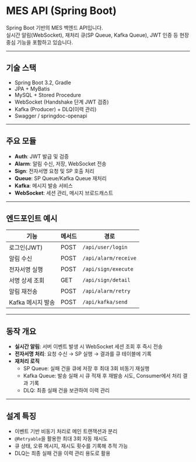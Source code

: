 # MES API (Spring Boot)
 
Spring Boot 기반의 MES 백엔드 API입니다.   
실시간 알림(WebSocket), 재처리 큐(SP Queue, Kafka Queue), JWT 인증 등 현장 중심 기능을 포함하고 있습니다. 

---

## 기술 스택
- Spring Boot 3.2,  Gradle   
- JPA + MyBatis  
- MySQL + Stored Procedure  
- WebSocket (Handshake 단계 JWT 검증)  
- Kafka (Producer) + DLQ(이력  관리)  
- Swagger / springdoc-openapi

---

## 주요 모듈
- **Auth**: JWT 발급 및 검증
- **Alarm**: 알림 수신, 저장, WebSocket 전송
- **Sign**: 전자서명 요청 및 SP 호출 처리
- **Queue**: SP Queue/Kafka Queue 재처리
- **Kafka**: 메시지 발송 서비스
- **WebSocket**: 세션 관리, 메시지 브로드캐스트

---

## 엔드포인트 예시
| 기능 | 메서드 | 경로 |
|---|---|---|
| 로그인(JWT) | POST | `/api/user/login` |
| 알림 수신 | POST | `/api/alarm/receive` |
| 전자서명 실행 | POST | `/api/sign/execute` |
| 서명 상세 조회 | GET | `/api/sign/detail` |
| 알림 재전송 | POST | `/api/alarm/retry` |
| Kafka 메시지 발송 | POST | `/api/kafka/send` |


---

## 동작 개요
- **실시간 알림**: 서버 이벤트 발생 시 WebSocket 세션 조회 후 즉시 전송  
- **전자서명 처리**: 요청 수신 → SP 실행 → 결과를 큐 테이블에 기록  
- **재처리 로직**  
  - SP Queue: 실패 건을 큐에 저장 후 최대 3회 비동기 재실행  
  - Kafka Queue: 발송 실패 시 큐 적재 후 재발송 시도, Consumer에서 처리 결과 기록  
  - DLQ: 최종 실패 건을 보관하여 이력 관리

---

## 설계 특징
- 이벤트 기반 비동기 처리로 메인 트랜잭션과 분리  
- `@Retryable`을 활용한 최대 3회 자동 재시도  
- 큐 상태, 오류 메시지, 재시도 횟수를 기록해 추적 가능  
- DLQ는 최종 실패 건을 이력 관리 용도로 활용
